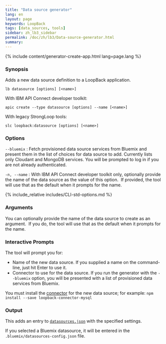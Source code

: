 ```yaml
---
title: "Data source generator"
lang: en
layout: page
keywords: LoopBack
tags: [data_sources, tools]
sidebar: zh_lb3_sidebar
permalink: /doc/zh/lb3/Data-source-generator.html
summary:
---
```


{% include content/generator-create-app.html lang=page.lang %}

### Synopsis

Adds a new data source definition to a LoopBack application.

```
lb datasource [options] [<name>]
```

With IBM API Connect developer toolkit:

```
apic create --type datasource [options] --name [<name>]
```

With legacy StrongLoop tools:

```
slc loopback:datasource [options] [<name>]
```

### Options

`--bluemix`
 : Fetch provisioned data source services from Bluemix and present them in the list of choices for
 data source to add. Currently lists only Cloudant and MongoDB services. You will be prompted to log in if you are not already authenticated.

`-n, --name`
: With IBM API Connect developer toolkit only, optionally provide the name of the
data source as the value of this option. 
If provided, the tool will use that as the default when it prompts for the name.

 {% include_relative includes/CLI-std-options.md %}

### Arguments

You can optionally provide the name of the data source to create as an argument.  If you do, the tool will use that as the default when it prompts for the name.

### Interactive Prompts

The tool will prompt you for:

* Name of the new data source.  If you supplied a name on the command-line, just hit Enter to use it.
* Connector to use for the data source.
  If you run the generator with the `--bluemix` option, you will be presented with a list of provisioned data services from Bluemix.

You must install the [connector](Connecting-models-to-data-sources.html) for the new data source; for example: `npm install --save loopback-connector-mysql`

### Output

This adds an entry to [`datasources.json`](datasources.json.html) with the specified settings.

If you selected a Bluemix datasource, it will be entered in the `.bluemix/datasources-config.json` file.
